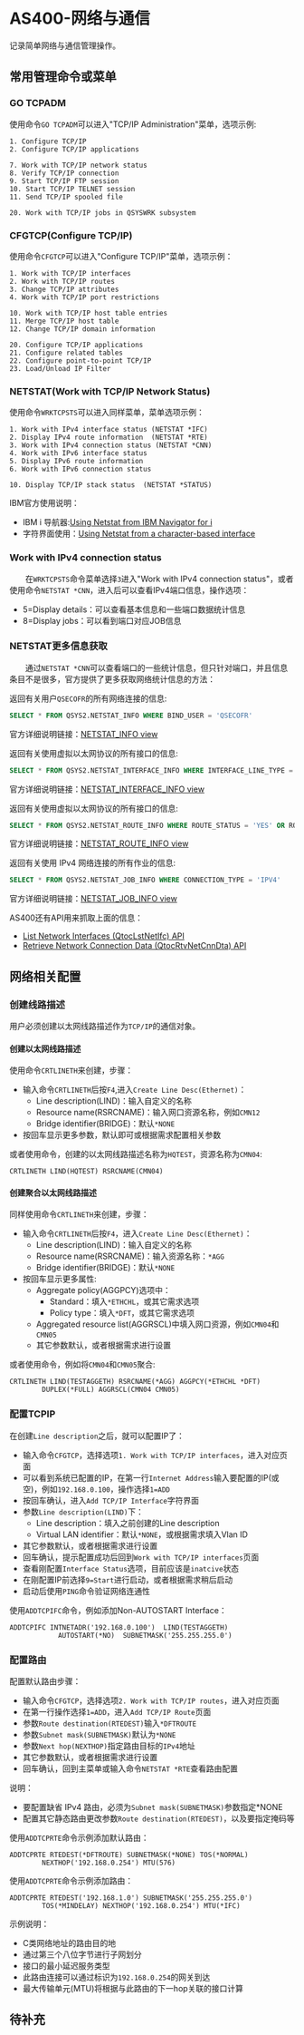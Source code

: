 # AS400-网络与通信
记录简单网络与通信管理操作。
## 常用管理命令或菜单
### GO TCPADM
使用命令`GO TCPADM`可以进入"TCP/IP Administration"菜单，选项示例:
```
1. Configure TCP/IP                          
2. Configure TCP/IP applications             
                                               
7. Work with TCP/IP network status           
8. Verify TCP/IP connection                  
9. Start TCP/IP FTP session                  
10. Start TCP/IP TELNET session               
11. Send TCP/IP spooled file                  
                                               
20. Work with TCP/IP jobs in QSYSWRK subsystem
```
### CFGTCP(Configure TCP/IP)
使用命令`CFGTCP`可以进入"Configure TCP/IP"菜单，选项示例：
```
1. Work with TCP/IP interfaces        
2. Work with TCP/IP routes            
3. Change TCP/IP attributes           
4. Work with TCP/IP port restrictions 
                                       
10. Work with TCP/IP host table entries
11. Merge TCP/IP host table            
12. Change TCP/IP domain information   
                                       
20. Configure TCP/IP applications      
21. Configure related tables           
22. Configure point-to-point TCP/IP    
23. Load/Unload IP Filter              
```
### NETSTAT(Work with TCP/IP Network Status)
使用命令`WRKTCPSTS`可以进入同样菜单，菜单选项示例：
```                                
1. Work with IPv4 interface status (NETSTAT *IFC)   
2. Display IPv4 route information  (NETSTAT *RTE)     
3. Work with IPv4 connection status (NETSTAT *CNN)   
4. Work with IPv6 interface status     
5. Display IPv6 route information      
6. Work with IPv6 connection status 
                                        
10. Display TCP/IP stack status  (NETSTAT *STATUS)                                     
```
IBM官方使用说明：
- IBM i 导航器:[Using Netstat from IBM Navigator for i](https://www.ibm.com/docs/en/i/7.2?topic=netstat-using-from-navigator-i)
- 字符界面使用：[Using Netstat from a character-based interface](https://www.ibm.com/docs/en/i/7.2?topic=netstat-using-from-character-based-interface)

### Work with IPv4 connection status
&#8195;&#8195;在`WRKTCPSTS`命令菜单选择`3`进入"Work with IPv4 connection status"，或者使用命令`NETSTAT *CNN`，进入后可以查看IPv4端口信息，操作选项：
- 5=Display details：可以查看基本信息和一些端口数据统计信息
- 8=Display jobs：可以看到端口对应JOB信息

### NETSTAT更多信息获取
&#8195;&#8195;通过`NETSTAT *CNN`可以查看端口的一些统计信息，但只针对端口，并且信息条目不是很多，官方提供了更多获取网络统计信息的方法：

返回有关用户`QSECOFR`的所有网络连接的信息:
```sql
SELECT * FROM QSYS2.NETSTAT_INFO WHERE BIND_USER = 'QSECOFR'
```
官方详细说明链接：[NETSTAT_INFO view](https://www.ibm.com/docs/en/i/7.2?topic=services-netstat-info-view)

返回有关使用虚拟以太网协议的所有接口的信息:
```sql
SELECT * FROM QSYS2.NETSTAT_INTERFACE_INFO WHERE INTERFACE_LINE_TYPE = 'VETH'
```
官方详细说明链接：[NETSTAT_INTERFACE_INFO view](https://www.ibm.com/docs/en/i/7.2?topic=services-netstat-interface-info-view)

返回有关使用虚拟以太网协议的所有接口的信息:
```sql
SELECT * FROM QSYS2.NETSTAT_ROUTE_INFO WHERE ROUTE_STATUS = 'YES' OR ROUTE_STATUS = 'ACTIVE'
```
官方详细说明链接：[NETSTAT_ROUTE_INFO view](https://www.ibm.com/docs/en/i/7.2?topic=services-netstat-route-info-view)

返回有关使用 IPv4 网络连接的所有作业的信息:
```sql
SELECT * FROM QSYS2.NETSTAT_JOB_INFO WHERE CONNECTION_TYPE = 'IPV4'
```
官方详细说明链接：[NETSTAT_JOB_INFO view](https://www.ibm.com/docs/en/i/7.2?topic=services-netstat-job-info-view)

AS400还有API用来抓取上面的信息：
- [List Network Interfaces (QtocLstNetIfc) API](https://www.ibm.com/docs/en/i/7.2?topic=ssw_ibm_i_72/apis/qtoclstnetifc.htm)
- [Retrieve Network Connection Data (QtocRtvNetCnnDta) API](https://www.ibm.com/docs/zh/i/7.2?topic=ssw_ibm_i_72/apis/qtocrtvnetcnndta.htm)

## 网络相关配置
### 创建线路描述
用户必须创建以太网线路描述作为`TCP/IP`的通信对象。
#### 创建以太网线路描述
使用命令`CRTLINETH`来创建，步骤：
- 输入命令`CRTLINETH`后按`F4`,进入`Create Line Desc(Ethernet)`：
    - Line description(LIND)：输入自定义的名称
    - Resource name(RSRCNAME)：输入网口资源名称，例如`CMN12`
    - Bridge identifier(BRIDGE)：默认`*NONE`
- 按回车显示更多参数，默认即可或根据需求配置相关参数

或者使用命令，创建的以太网线路描述名称为`HQTEST`，资源名称为`CMN04`:
```
CRTLINETH LIND(HQTEST) RSRCNAME(CMN04)
```
#### 创建聚合以太网线路描述
同样使用命令`CRTLINETH`来创建，步骤：
- 输入命令`CRTLINETH`后按`F4`，进入`Create Line Desc(Ethernet)`：
    - Line description(LIND)：输入自定义的名称
    - Resource name(RSRCNAME)：输入资源名称：`*AGG`
    - Bridge identifier(BRIDGE)：默认`*NONE`
- 按回车显示更多属性:
    - Aggregate policy(AGGPCY)选项中：
        - Standard：填入`*ETHCHL`，或其它需求选项
        - Policy type：填入`*DFT`，或其它需求选项
    - Aggregated resource list(AGGRSCL)中填入网口资源，例如`CMN04`和`CMN05`
    - 其它参数默认，或者根据需求进行设置

或者使用命令，例如将`CMN04`和`CMN05`聚合:
```
CRTLINETH LIND(TESTAGGETH) RSRCNAME(*AGG) AGGPCY(*ETHCHL *DFT)
        DUPLEX(*FULL) AGGRSCL(CMN04 CMN05)
```
### 配置TCPIP
在创建`Line description`之后，就可以配置IP了：
- 输入命令`CFGTCP`，选择选项`1. Work with TCP/IP interfaces`，进入对应页面
- 可以看到系统已配置的IP，在第一行`Internet Address`输入要配置的IP(或空)，例如`192.168.0.100`，操作选择`1=ADD`
- 按回车确认，进入`Add TCP/IP Interface`字符界面
- 参数`Line description(LIND)`下：
    - Line description：填入之前创建的Line description
    - Virtual LAN identifier：默认`*NONE`，或根据需求填入Vlan ID
- 其它参数默认，或者根据需求进行设置
- 回车确认，提示配置成功后回到`Work with TCP/IP interfaces`页面
- 查看刚配置`Interface Status`选项，目前应该是`inatcive`状态
- 在刚配置IP前选择`9=Start`进行启动，或者根据需求稍后启动
- 启动后使用`PING`命令验证网络连通性

使用`ADDTCPIFC`命令，例如添加Non-AUTOSTART Interface：
```
ADDTCPIFC INTNETADR('192.168.0.100')  LIND(TESTAGGETH)
            AUTOSTART(*NO)  SUBNETMASK('255.255.255.0')
```
### 配置路由
配置默认路由步骤：
- 输入命令`CFGTCP`，选择选项`2. Work with TCP/IP routes`，进入对应页面
- 在第一行操作选择`1=ADD`，进入`Add TCP/IP Route`页面
- 参数`Route destination(RTEDEST)`输入`*DFTROUTE`
- 参数`Subnet mask(SUBNETMASK)`默认为`*NONE`
- 参数`Next hop(NEXTHOP)`指定路由目标的`IPv4`地址
- 其它参数默认，或者根据需求进行设置
- 回车确认，回到主菜单或输入命令`NETSTAT *RTE`查看路由配置

说明：
- 要配置缺省 IPv4 路由，必须为`Subnet mask(SUBNETMASK)`参数指定*NONE
- 配置其它静态路由更改参数`Route destination(RTEDEST)`，以及要指定掩码等

使用`ADDTCPRTE`命令示例添加默认路由：
```
ADDTCPRTE RTEDEST(*DFTROUTE) SUBNETMASK(*NONE) TOS(*NORMAL)
        NEXTHOP('192.168.0.254') MTU(576)
```
使用`ADDTCPRTE`命令示例添加路由：
```
ADDTCPRTE RTEDEST('192.168.1.0') SUBNETMASK('255.255.255.0')
        TOS(*MINDELAY) NEXTHOP('192.168.0.254') MTU(*IFC)
```
示例说明：
- C类网络地址的路由目的地
- 通过第三个八位字节进行子网划分
- 接口的最小延迟服务类型
- 此路由连接可以通过标识为`192.168.0.254`的网关到达
- 最大传输单元(MTU)将根据与此路由的下一hop关联的接口计算

## 待补充